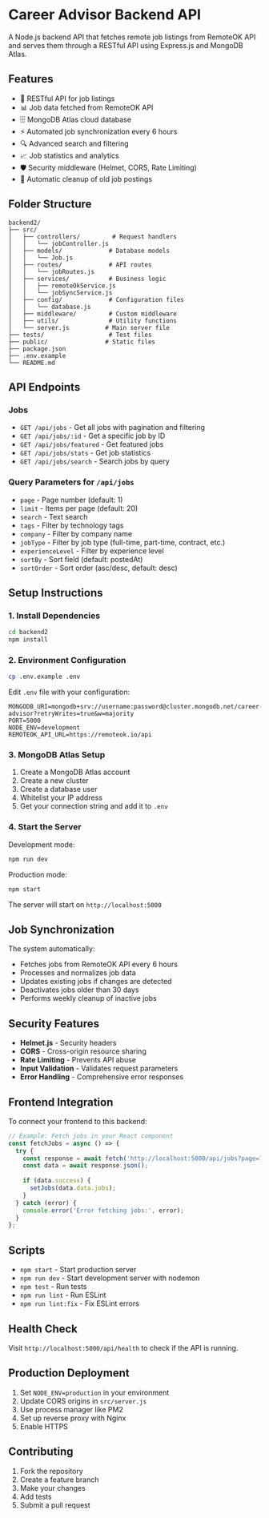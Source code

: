 # Career Advisor Backend API

A Node.js backend API that fetches remote job listings from RemoteOK API and serves them through a RESTful API using Express.js and MongoDB Atlas.

## Features

- 🚀 RESTful API for job listings
- 📊 Job data fetched from RemoteOK API
- 🗄️ MongoDB Atlas cloud database
- ⚡ Automated job synchronization every 6 hours
- 🔍 Advanced search and filtering
- 📈 Job statistics and analytics
- 🛡️ Security middleware (Helmet, CORS, Rate Limiting)
- 🧹 Automatic cleanup of old job postings

## Folder Structure

```
backend2/
├── src/
│   ├── controllers/         # Request handlers
│   │   └── jobController.js
│   ├── models/             # Database models
│   │   └── Job.js
│   ├── routes/             # API routes
│   │   └── jobRoutes.js
│   ├── services/           # Business logic
│   │   ├── remoteOkService.js
│   │   └── jobSyncService.js
│   ├── config/             # Configuration files
│   │   └── database.js
│   ├── middleware/         # Custom middleware
│   ├── utils/              # Utility functions
│   └── server.js          # Main server file
├── tests/                  # Test files
├── public/                # Static files
├── package.json
├── .env.example
└── README.md
```

## API Endpoints

### Jobs
- `GET /api/jobs` - Get all jobs with pagination and filtering
- `GET /api/jobs/:id` - Get a specific job by ID
- `GET /api/jobs/featured` - Get featured jobs
- `GET /api/jobs/stats` - Get job statistics
- `GET /api/jobs/search` - Search jobs by query

### Query Parameters for `/api/jobs`
- `page` - Page number (default: 1)
- `limit` - Items per page (default: 20)
- `search` - Text search
- `tags` - Filter by technology tags
- `company` - Filter by company name
- `jobType` - Filter by job type (full-time, part-time, contract, etc.)
- `experienceLevel` - Filter by experience level
- `sortBy` - Sort field (default: postedAt)
- `sortOrder` - Sort order (asc/desc, default: desc)

## Setup Instructions

### 1. Install Dependencies
```bash
cd backend2
npm install
```

### 2. Environment Configuration
```bash
cp .env.example .env
```

Edit `.env` file with your configuration:
```env
MONGODB_URI=mongodb+srv://username:password@cluster.mongodb.net/career-advisor?retryWrites=true&w=majority
PORT=5000
NODE_ENV=development
REMOTEOK_API_URL=https://remoteok.io/api
```

### 3. MongoDB Atlas Setup
1. Create a MongoDB Atlas account
2. Create a new cluster
3. Create a database user
4. Whitelist your IP address
5. Get your connection string and add it to `.env`

### 4. Start the Server

Development mode:
```bash
npm run dev
```

Production mode:
```bash
npm start
```

The server will start on `http://localhost:5000`

## Job Synchronization

The system automatically:
- Fetches jobs from RemoteOK API every 6 hours
- Processes and normalizes job data
- Updates existing jobs if changes are detected
- Deactivates jobs older than 30 days
- Performs weekly cleanup of inactive jobs

## Security Features

- **Helmet.js** - Security headers
- **CORS** - Cross-origin resource sharing
- **Rate Limiting** - Prevents API abuse
- **Input Validation** - Validates request parameters
- **Error Handling** - Comprehensive error responses

## Frontend Integration

To connect your frontend to this backend:

```javascript
// Example: Fetch jobs in your React component
const fetchJobs = async () => {
  try {
    const response = await fetch('http://localhost:5000/api/jobs?page=1&limit=10');
    const data = await response.json();
    
    if (data.success) {
      setJobs(data.data.jobs);
    }
  } catch (error) {
    console.error('Error fetching jobs:', error);
  }
};
```

## Scripts

- `npm start` - Start production server
- `npm run dev` - Start development server with nodemon
- `npm test` - Run tests
- `npm run lint` - Run ESLint
- `npm run lint:fix` - Fix ESLint errors

## Health Check

Visit `http://localhost:5000/api/health` to check if the API is running.

## Production Deployment

1. Set `NODE_ENV=production` in your environment
2. Update CORS origins in `src/server.js`
3. Use process manager like PM2
4. Set up reverse proxy with Nginx
5. Enable HTTPS

## Contributing

1. Fork the repository
2. Create a feature branch
3. Make your changes
4. Add tests
5. Submit a pull request